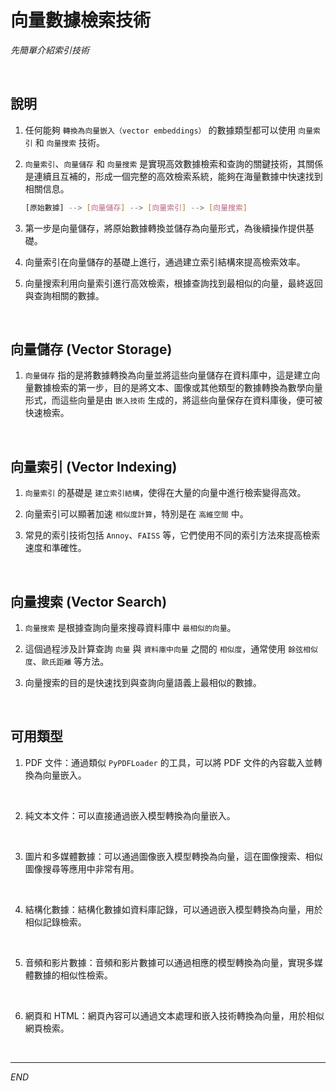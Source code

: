 # 向量數據檢索技術

_先簡單介紹索引技術_

<br>

## 說明

1. 任何能夠 `轉換為向量嵌入（vector embeddings）` 的數據類型都可以使用 `向量索引` 和 `向量搜索` 技術。

2. `向量索引`、`向量儲存` 和 `向量搜索` 是實現高效數據檢索和查詢的關鍵技術，其關係是連續且互補的，形成一個完整的高效檢索系統，能夠在海量數據中快速找到相關信息。

    ```bash
    [原始數據] --> [向量儲存] --> [向量索引] --> [向量搜索]
    ```

3. 第一步是向量儲存，將原始數據轉換並儲存為向量形式，為後續操作提供基礎。

4. 向量索引在向量儲存的基礎上進行，通過建立索引結構來提高檢索效率。

5. 向量搜索利用向量索引進行高效檢索，根據查詢找到最相似的向量，最終返回與查詢相關的數據。

<br>

## 向量儲存 (Vector Storage)

1. `向量儲存` 指的是將數據轉換為向量並將這些向量儲存在資料庫中，這是建立向量數據檢索的第一步，目的是將文本、圖像或其他類型的數據轉換為數學向量形式，而這些向量是由 `嵌入技術` 生成的，將這些向量保存在資料庫後，便可被快速檢索。

<br>

## 向量索引 (Vector Indexing)

1. `向量索引` 的基礎是 `建立索引結構`，使得在大量的向量中進行檢索變得高效。

2. 向量索引可以顯著加速 `相似度計算`，特別是在 `高維空間` 中。

3. 常見的索引技術包括 `Annoy`、`FAISS` 等，它們使用不同的索引方法來提高檢索速度和準確性。

<br>

## 向量搜索 (Vector Search)

1. `向量搜索` 是根據查詢向量來搜尋資料庫中 `最相似的向量`。

2. 這個過程涉及計算查詢 `向量` 與 `資料庫中向量` 之間的 `相似度`，通常使用 `餘弦相似度`、`歐氏距離` 等方法。

3. 向量搜索的目的是快速找到與查詢向量語義上最相似的數據。

<br>

## 可用類型

1. PDF 文件：通過類似 `PyPDFLoader` 的工具，可以將 PDF 文件的內容載入並轉換為向量嵌入。

<br>

2. 純文本文件：可以直接通過嵌入模型轉換為向量嵌入。

<br>

3. 圖片和多媒體數據：可以通過圖像嵌入模型轉換為向量，這在圖像搜索、相似圖像搜尋等應用中非常有用。

<br>

4. 結構化數據：結構化數據如資料庫記錄，可以通過嵌入模型轉換為向量，用於相似記錄檢索。

<br>

5. 音頻和影片數據：音頻和影片數據可以通過相應的模型轉換為向量，實現多媒體數據的相似性檢索。

<br>

6. 網頁和 HTML：網頁內容可以通過文本處理和嵌入技術轉換為向量，用於相似網頁檢索。

<br>

___

_END_